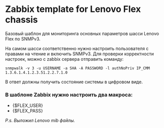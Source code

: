 # Zabbix template for Lenovo Flex chassis

Базовый шаблон для мониторинга основных параметров шасси Lenovo Flex по SNMPv3.

На самом шасси соответственно нужно настроить пользователя с правами на чтение и включить SNMPv3.
Для проверки корректности настроек, можно с zabbix сервера отправить команду:

```snmpwalk -v 3 -u USERNAME -a SHA -A PASSWORD -l authNoPriv IP_CMM 1.3.6.1.4.1.2.3.51.2.2.7.1.0```

В ответ должны получить состояние системы в цифровом виде.

### В шаблоне Zabbix нужно настроить два макроса:
* {$FLEX_USER}
* {$FLEX_PASS}

_P.s. Выложил Lenovo mib файлы._
